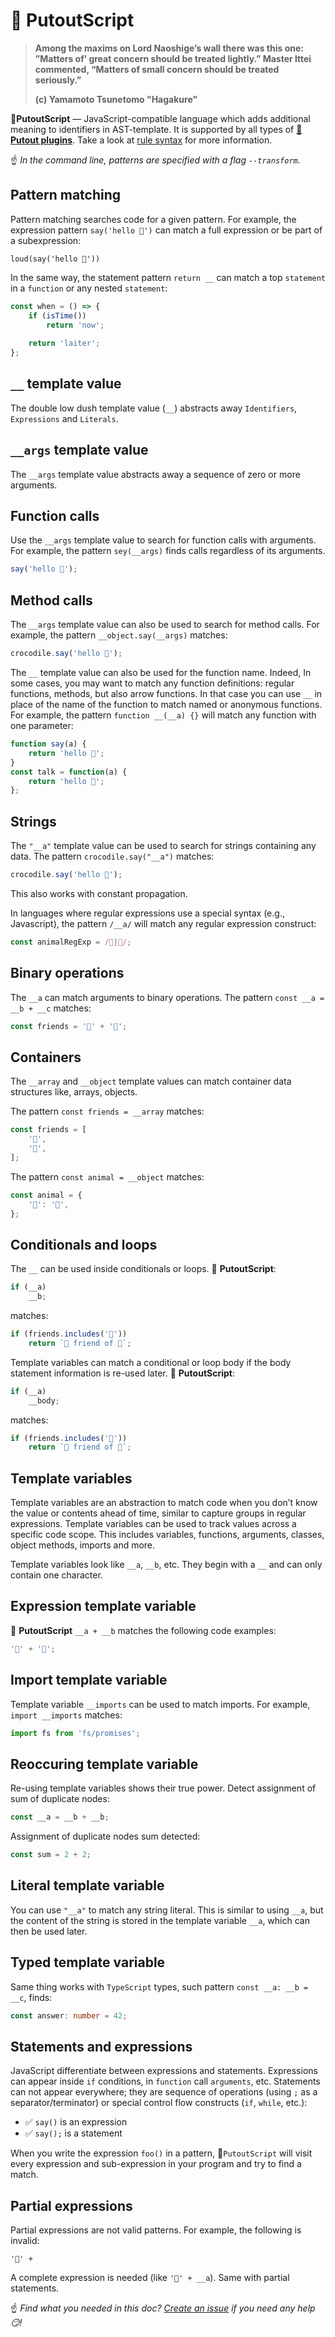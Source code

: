 # 🦎 PutoutScript

> **Among the maxims on Lord Naoshige’s wall there was this one: ”Matters of’ great concern should be treated lightly.”
> Master lttei commented, “Matters of small concern should be treated seriously.”**
>
> **(c) Yamamoto Tsunetomo "Hagakure"**

🦎**PutoutScript** — JavaScript-compatible language which adds additional meaning to identifiers in AST-template. It is supported by all types of [**🐊Putout plugins**](https://github.com/coderaiser/putout/tree/master/packages/engine-runner#supported-plugin-types).
Take a look at [rule syntax](https://github.com/coderaiser/putout/tree/master/packages/compare#supported-template-variables) for more information.

☝️ *In the command line, patterns are specified with a flag `--transform`.*

## Pattern matching

Pattern matching searches code for a given pattern. For example, the expression pattern `say('hello 🐊')` can match a full expression or be part of a subexpression:

`loud(say('hello 🐊'))`

In the same way, the statement pattern `return __` can match a top `statement` in a `function` or any nested `statement`:

```js
const when = () => {
    if (isTime())
        return 'now';
    
    return 'laiter';
};
```

## `__` template value

The double low dush template value (`__`) abstracts away `Identifiers`, `Expressions` and `Literals`.

## `__args` template value

The `__args` template value abstracts away a sequence of zero or more arguments.

## Function calls

Use the `__args` template value to search for function calls with arguments. For example, the pattern `sey(__args)` finds calls regardless of its arguments.

```js
say('hello 🐊');
```

## Method calls

The `__args` template value can also be used to search for method calls. For example, the pattern `__object.say(__args)` matches:

```js
crocodile.say('hello 🐊');
```

The `__` template value can also be used for the function name. Indeed, In some cases, you may want to match any function definitions: regular functions, methods, but also arrow functions.
In that case you can use `__` in place of the name of the function to match named or anonymous functions. For example, the pattern `function __(__a) {}` will match any function with one parameter:

```js
function say(a) {
    return 'hello 🐊';
}
const talk = function(a) {
    return 'hello 🐊';
};
```

## Strings

The `"__a"` template value can be used to search for strings containing any data. The pattern `crocodile.say("__a")` matches:

```js
crocodile.say('hello 🐊');
```

This also works with constant propagation.

In languages where regular expressions use a special syntax (e.g., Javascript), the pattern `/__a/` will match any regular expression construct:

```js
const animalRegExp = /🐊|🦛/;
```

## Binary operations

The `__a` can match arguments to binary operations. The pattern `const __a = __b + __c` matches:

```js
const friends = '🐊' + '🦛';
```

## Containers

The `__array` and `__object` template values can match container data structures like, arrays, objects.

The pattern `const friends = __array` matches:

```js
const friends = [
    '🐊',
    '🦛',
];
```

The pattern `const animal = __object` matches:

```js
const animal = {
    '🐊': '🦛',
};
```

## Conditionals and loops

The `__` can be used inside conditionals or loops. 🦎 **PutoutScript**:

```js
if (__a)
    __b;
```

matches:

```js
if (friends.includes('🐊'))
    return `🐊 friend of 🦛`;
```

Template variables can match a conditional or loop body if the body statement information is re-used later. 🦎 **PutoutScript**:

```js
if (__a)
    __body;
```

matches:

```js
if (friends.includes('🦛'))
    return `🦛 friend of 🐊`;
```

## Template variables

Template variables are an abstraction to match code when you don’t know the value or contents ahead of time, similar to capture groups in regular expressions.
Template variables can be used to track values across a specific code scope. This includes variables, functions, arguments, classes, object methods, imports and more.

Template variables look like `__a`, `__b`, etc. They begin with a `__` and can only contain one character.

## Expression template variable

🦎 **PutoutScript** `__a + __b` matches the following code examples:

```js
'🐊' + '📼';
```

## Import template variable

Template variable `__imports` can be used to match imports. For example, `import __imports` matches:

```js
import fs from 'fs/promises';
```

## Reoccuring template variable

Re-using template variables shows their true power. Detect assignment of sum of duplicate nodes:

```js
const __a = __b + __b;
```

Assignment of duplicate nodes sum detected:

```js
const sum = 2 + 2;
```

## Literal template variable

You can use `"__a"` to match any string literal. This is similar to using `__a`, but the content of the string is stored in the template variable `__a`, which can then be used later.

## Typed template variable

Same thing works with `TypeScript` types, such pattern `const __a: __b = __c`, finds:

```ts
const answer: number = 42;
```

## Statements and expressions

JavaScript differentiate between expressions and statements. Expressions can appear inside `if` conditions, in `function` call `arguments`, etc. Statements can not appear everywhere; they are sequence of operations (using `;` as a separator/terminator) or special control flow constructs (`if`, `while`, etc.):

- ✅ `say()` is an expression
- ✅ `say();` is a statement

When you write the expression `foo()` in a pattern, 🦎`PutoutScript` will visit every expression and sub-expression in your program and try to find a match.

## Partial expressions

Partial expressions are not valid patterns. For example, the following is invalid:

```
'🐊' +
```

A complete expression is needed (like `'🐊' + __a`). Same with partial statements.

☝️ *Find what you needed in this doc? [Create an issue](https://github.com/coderaiser/putout/issues/new) if you need any help 😏!*
